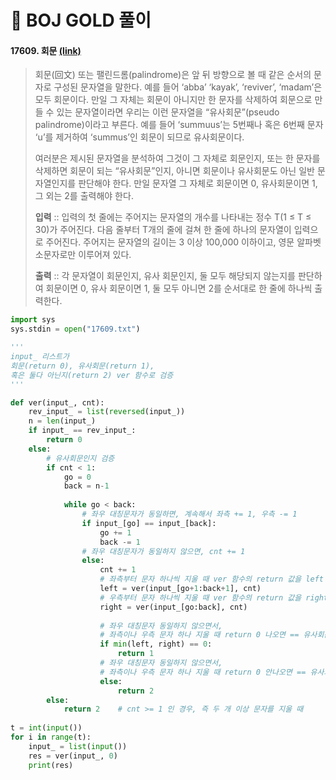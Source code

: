 # 📌 BOJ GOLD 풀이



#### 17609. 회문 [(link)](https://www.acmicpc.net/problem/17609)

> 회문(回文) 또는 팰린드롬(palindrome)은 앞 뒤 방향으로 볼 때 같은 순서의 문자로 구성된 문자열을 말한다. 예를 들어 ‘abba’ ‘kayak’, ‘reviver’, ‘madam’은 모두 회문이다. 만일 그 자체는 회문이 아니지만 한 문자를 삭제하여 회문으로 만들 수 있는 문자열이라면 우리는 이런 문자열을 “유사회문”(pseudo palindrome)이라고 부른다. 예를 들어 ‘summuus’는 5번째나 혹은 6번째 문자 ‘u’를 제거하여 ‘summus’인 회문이 되므로 유사회문이다.
>
> 여러분은 제시된 문자열을 분석하여 그것이 그 자체로 회문인지, 또는 한 문자를 삭제하면 회문이 되는 “유사회문”인지, 아니면 회문이나 유사회문도 아닌 일반 문자열인지를 판단해야 한다. 만일 문자열 그 자체로 회문이면 0, 유사회문이면 1, 그 외는 2를 출력해야 한다. 
>
> **입력** :: 입력의 첫 줄에는 주어지는 문자열의 개수를 나타내는 정수 T(1 ≤ T ≤ 30)가 주어진다. 다음 줄부터 T개의 줄에 걸쳐 한 줄에 하나의 문자열이 입력으로 주어진다. 주어지는 문자열의 길이는 3 이상 100,000 이하이고, 영문 알파벳 소문자로만 이루어져 있다.
>
> **출력** :: 각 문자열이 회문인지, 유사 회문인지, 둘 모두 해당되지 않는지를 판단하여 회문이면 0, 유사 회문이면 1, 둘 모두 아니면 2를 순서대로 한 줄에 하나씩 출력한다.

```python
import sys
sys.stdin = open("17609.txt")

'''
input_ 리스트가
회문(return 0), 유사회문(return 1), 
혹은 둘다 아닌지(return 2) ver 함수로 검증
'''

def ver(input_, cnt):
    rev_input_ = list(reversed(input_))
    n = len(input_)
    if input_ == rev_input_:
        return 0
    else:
        # 유사회문인지 검증
        if cnt < 1:
            go = 0
            back = n-1
            
            while go < back:
                # 좌우 대칭문자가 동일하면, 계속해서 좌측 += 1, 우측 -= 1
                if input_[go] == input_[back]:
                    go += 1
                    back -= 1
                # 좌우 대칭문자가 동일하지 않으면, cnt += 1
                else:
                    cnt += 1
                    # 좌측부터 문자 하나씩 지울 때 ver 함수의 return 값을 left 객체에 저장
                    left = ver(input_[go+1:back+1], cnt)
                    # 우측부터 문자 하나씩 지울 때 ver 함수의 return 값을 right 객체에 저장
                    right = ver(input_[go:back], cnt)     
                    
                    # 좌우 대칭문자 동일하지 않으면서, 
                    # 좌측이나 우측 문자 하나 지울 때 return 0 나오면 == 유사회문(return 1) 
                    if min(left, right) == 0:  
                        return 1
                    # 좌우 대칭문자 동일하지 않으면서, 
                    # 좌측이나 우측 문자 하나 지울 때 return 0 안나오면 == 유사회문도 아님(return 2) 
                    else: 
                        return 2
        else:
            return 2    # cnt >= 1 인 경우, 즉 두 개 이상 문자를 지울 때
                    
t = int(input())
for i in range(t):
    input_ = list(input())
    res = ver(input_, 0)
    print(res)
```